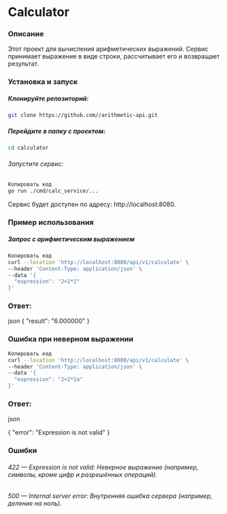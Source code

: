 # Calculator
### Описание
Этот проект для вычисления арифметических выражений. Сервис принимает выражение в виде строки, рассчитывает его и возвращает результат.

### Установка и запуск
##### Клонируйте репозиторий:

```bash
git clone https://github.com//arithmetic-api.git
```

##### Перейдите в папку с проектом:

```bash
cd calculator
```
###### Запустите сервис:

```bash
Копировать код
go run ./cmd/calc_service/...
```

Сервис будет доступен по адресу: http://localhost:8080.

### Пример использования
##### Запрос с арифметическим выражением
```bash
Копировать код
curl --location 'http://localhost:8080/api/v1/calculate' \
--header 'Content-Type: application/json' \
--data '{
  "expression": "2+2*2"
}'
```
### Ответ:


json
{
  "result": "6.000000"
}
### Ошибка при неверном выражении
```bash
Копировать код
curl --location 'http://localhost:8080/api/v1/calculate' \
--header 'Content-Type: application/json' \
--data '{
  "expression": "2+2*2a"
}'
```
### Ответ:

json

{
  "error": "Expression is not valid"
}
### Ошибки
###### 422 — Expression is not valid: Неверное выражение (например, символы, кроме цифр и разрешённых операций).
###### 500 — Internal server error: Внутренняя ошибка сервера (например, деление на ноль).
